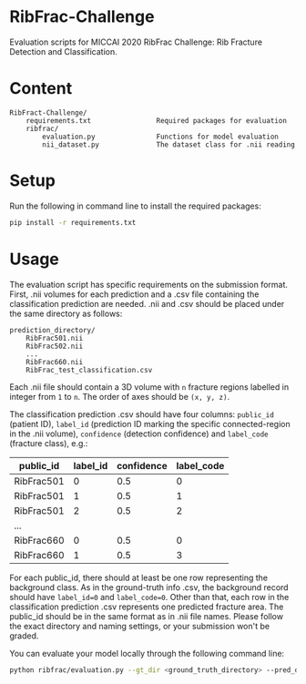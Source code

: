 # RibFrac-Challenge

Evaluation scripts for MICCAI 2020 RibFrac Challenge: Rib Fracture Detection and Classification.



# Content

```
RibFract-Challenge/
    requirements.txt                Required packages for evaluation
    ribfrac/
        evaluation.py               Functions for model evaluation
        nii_dataset.py              The dataset class for .nii reading
```

# Setup

Run the following in command line to install the required packages:
```bash
pip install -r requirements.txt
```

# Usage

The evaluation script has specific requirements on the submission format. First, .nii volumes for each prediction and a .csv file containing the classification prediction are needed. .nii and .csv should be placed under the same directory as follows:
```
prediction_directory/
    RibFrac501.nii
    RibFrac502.nii
    ...
    RibFrac660.nii
    RibFrac_test_classification.csv
```

Each .nii file should contain a 3D volume with ```n``` fracture regions labelled in integer from ```1``` to ```n```. The order of axes should be ```(x, y, z)```.

The classification prediction .csv should have four columns: ```public_id``` (patient ID), ```label_id``` (prediction ID marking the specific connected-region in the .nii volume), ```confidence``` (detection confidence) and ```label_code``` (fracture class), e.g.:

|public_id|label_id|confidence|label_code|
|-|-|-|-|
|RibFrac501|0|0.5|0|
|RibFrac501|1|0.5|1|
|RibFrac501|2|0.5|2|
|...||||
|RibFrac660|0|0.5|0|
|RibFrac660|1|0.5|3|

For each public_id, there should at least be one row representing the background class. As in the ground-truth info .csv, the background record should have ```label_id=0``` and ```label_code=0```. Other than that, each row in the classification prediction .csv represents one predicted fracture area. The public_id should be in the same format as in .nii file names. Please follow the exact directory and naming settings, or your submission won't be graded.

You can evaluate your model locally through the following command line:
```bash
python ribfrac/evaluation.py --gt_dir <ground_truth_directory> --pred_dir <prediction_directory>
```
